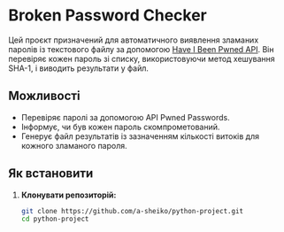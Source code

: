 # Broken Password Checker

Цей проєкт призначений для автоматичного виявлення зламаних паролів із текстового файлу за допомогою [Have I Been Pwned API](https://haveibeenpwned.com). Він перевіряє кожен пароль зі списку, використовуючи метод хешування SHA-1, і виводить результати у файл.

## Можливості
- Перевіряє паролі за допомогою API Pwned Passwords.
- Інформує, чи був кожен пароль скомпрометований.
- Генерує файл результатів із зазначенням кількості витоків для кожного зламаного пароля.

## Як встановити

1. **Клонувати репозиторій:**
   ```bash
   git clone https://github.com/a-sheiko/python-project.git
   cd python-project

